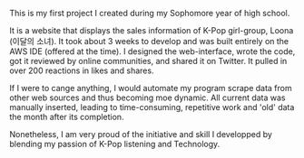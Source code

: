 This is my first project I created during my Sophomore year of high school.

It is a website that displays the sales information of K-Pop girl-group, Loona (이달의 소녀). It took about 3 weeks to develop and was built entirely 
on the AWS IDE (offered at the time). I designed the web-interface, wrote the code, got it reviewed by online communities, and shared it on Twitter. 
It pulled in over 200 reactions in likes and shares. 

If I were to cange anything, I would automate my program scrape data from other web sources and thus becoming moe dynamic. All current data was manually inserted, 
leading to time-consuming, repetitive work and 'old' data the month after its completion.

Nonetheless, I am very proud of the initiative and skill I developped by blending my passion of K-Pop listening and Technology. 
